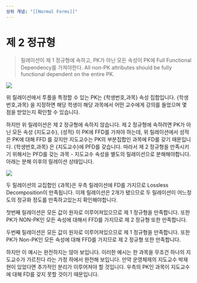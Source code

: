 ```yaml
---
상위 개념: "[[Normal Forms]]"
---
```

# 제 2 정규형
> 릴레이션이 제 1 정규형에 속하고, PK가 아닌 모든 속성이 PK에 Full Functional Dependency를 가져야한다. All non-PK attributes should be fully functional dependent on the entire PK.

![](https://i.imgur.com/6DitmZD.png)

위 릴레이션에서 투플을 특정할 수 있는 PK는 {학생번호,과목} 속성 집합입니다. {학생번호,과목} 을 지정하면 해당 학생이 해당 과목에서 어떤 교수에게 강의를 들었으며 몇 점을 받았는지 확인할 수 있습니다.

하지만 위 릴레이션은 제 2 정규형에 속하지 않습니다. 제 2 정규형에 속하려면 PK가 아닌 모든 속성 {지도교수}, {성적} 이 PK에 FFD를 가져야 하는데, 위 릴레이션에서 성적은 PK에 대해 FFD 를 갖지만 지도교수는 PK의 부분집합인 과목에 FD를 갖기 때문입니다. {학생번호,과목} 은 {지도교수}에 PFD를 갖습니다. 따라서 제 2 정규형을 만족시키기 위해서는 PFD를 갖는 과목 - 지도교수 속성을 별도의 릴레이션으로 분해해야합니다. 아래는 분해 이후의 릴레이션 상태입니다.

![](https://i.imgur.com/9ZQFIxC.png)

두 릴레이션의 교집합인 {과목}은 우측 릴레이션에 FD를 가지므로 Lossless Decomposition이 만족됩니다. 이제 릴레이션은 2개가 됐으므로 두 릴레이션이 어느정도의 정규화 정도를 만족하고있는지 확인해야합니다.

첫번째 릴레이션은 모든 값이 원자로 이루어져있으므로 제 1 정규형을 만족합니다. 또한 PK가 NON-PK인 모든 속성에 대해서 FFD를 가지므로 제 2 정규형 또한 만족합니다.

두번째 릴레이션은 모든 값이 원자로 이루어져있으므로 제 1 정규형을 만족합니다. 또한 PK가 Non-PK인 모든 속성에 대해 FFD를 가지므로 제 2 정규형 또한 만족합니다.

하지만 이 예시는 완전하지는 않아 보입니다. 이러한 예시는 한 과목을 무조건 하나의 지도교수가 가르친다 라는 가정 하에서 완전해 보입니다. 만약 운영체제의 지도교수 박재현이 있었다면 추가적인 분리가 이루어져야 할 것입니다. 우측의 PK인 과목이 지도교수에 대해 FD를 갖지 못할 것이기 때문입니다.
